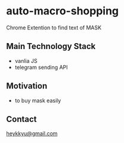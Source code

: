 # auto-macro-shopping
Chrome Extention to find text of MASK

## Main Technology Stack
- vanlia JS
- telegram sending API

## Motivation
- to buy mask easily

## Contact
heykkyu@gmail.com
